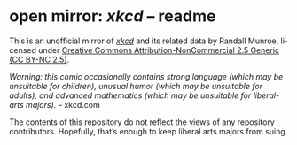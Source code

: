 <div dir="ltr" lang="en-US">

<!--
Markdown dialect: GitHub Flavored Markdown (GFM)

SPDX-FileContributor: author: gabldotink | email:gabl@gabl.ink | github:gabldotink
SPDX-FileCopyrightText: No rights reserved.
SPDX-FileName: ./readme.md
SPDX-FileName: DOCUMENTATION
SPDX-FileType: TEXT
SPDX-FileType: SOURCE
SPDX-LicenseConcluded: CC0-1.0
SPDX-License-Identifier: CC0-1.0

---
# ConTeXt
includesource: true
linkstyle:    'normal'
pdfa:         '3b'
urlstyle:     'normal'
# language
dir:          'ltr'
lang:         'en-US'
# metadata
author:       'gabldotink'
title:        'open mirror: xkcd – readme'
---
-->

# open mirror: _xkcd_ – readme

This is an unofficial mirror of [_xkcd_](https://xkcd.com/)
and its related data by Randall Munroe, licensed under
[Creative Commons Attribution-NonCommercial 2.5 Generic
(CC BY-NC 2.5)](./licenses/CC-BY-NC-2.5.md).

_Warning: this comic occasionally contains strong language
(which may be unsuitable for children), unusual humor
(which may be unsuitable for adults), and advanced mathematics
(which may be unsuitable for liberal-arts majors)._ – xkcd.com

The contents of this repository do not reflect the views of any
repository contributors. Hopefully, that’s enough to keep
liberal arts majors from suing.

</div>

